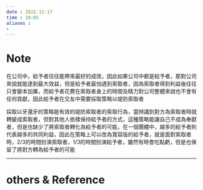 ```yaml
---
date : 2022-12-17
time : 10:05
aliases :
- 
---
```

# Note
在公司中，給予者往往能帶來最好的成效，因此如果公司中都是給予者，那對公司來說就能達到最大效益，但是給予者最怕遇到索取者，因為索取者得到利益後往往只會變本加厲，而給予者花費在索取者身上的時間及精力對公司整體來說也不會有任何貢獻，因此給予者在交友中需要採取策略以堤防索取者

採取以牙還牙的策略能有效的堤防索取者的索取行為，當辨識到對方為索取者時就轉變成索取者，但對其他人依樣保持給予者的方式，這種策略能讓自己不成為奉獻者，但是也缺少了將索取者轉化為給予者的可能，在一個團體中，越多的給予者則代表越多的共同利益，因此在策略上可以改為寬容版的給予者，就是面對索取者時，2/3的時間扮演索取者，1/3的時間扮演給予者，雖然有時會吃點虧，但是也保留了將對方轉為給予者的可能

---
# others &  Reference

